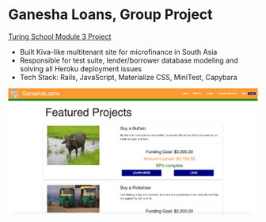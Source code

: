 # Ganesha Loans, Group Project
[Turing School Module 3 Project](https://github.com/turingschool/lesson_plans/blob/master/ruby_03-professional_rails_applications/the_pivot.md) <br>
* Built Kiva-like multitenant site for microfinance in South Asia
* Responsible for test suite, lender/borrower database modeling and solving all Heroku deployment issues
* Tech Stack: Rails, JavaScript, Materialize CSS, MiniTest, Capybara

![Ganesha Loans Screenshot](/public/screenshot.png)
